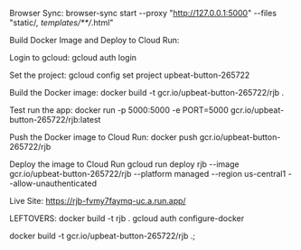  


Browser Sync:
browser-sync start --proxy "http://127.0.0.1:5000" --files "static/*, templates/**/*.html"

Build Docker Image and Deploy to Cloud Run:

Login to gcloud:
gcloud auth login

Set the project: 
gcloud config set project upbeat-button-265722

Build the Docker image: 
docker build -t gcr.io/upbeat-button-265722/rjb .

Test run the app: 
docker run -p 5000:5000 -e PORT=5000 gcr.io/upbeat-button-265722/rjb:latest

Push the Docker image to Cloud Run: 
docker push gcr.io/upbeat-button-265722/rjb

Deploy the image to Cloud Run
gcloud run deploy rjb --image gcr.io/upbeat-button-265722/rjb --platform managed --region us-central1 --allow-unauthenticated

Live Site: 
https://rjb-fvmy7faymq-uc.a.run.app/

LEFTOVERS:
docker build -t rjb .
gcloud auth configure-docker



docker build -t gcr.io/upbeat-button-265722/rjb .; 